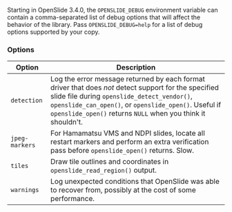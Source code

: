 Starting in OpenSlide 3.4.0, the `OPENSLIDE_DEBUG` environment variable can contain a comma-separated list of debug options that will affect the behavior of the library.  Pass `OPENSLIDE_DEBUG=help` for a list of debug options supported by your copy.

### Options

Option | Description
-------|------------
`detection` | Log the error message returned by each format driver that does *not* detect support for the specified slide file during `openslide_detect_vendor()`, `openslide_can_open()`, or `openslide_open()`.  Useful if `openslide_open()` returns `NULL` when you think it shouldn't.
`jpeg-markers` | For Hamamatsu VMS and NDPI slides, locate all restart markers and perform an extra verification pass before `openslide_open()` returns.  Slow.
`tiles` | Draw tile outlines and coordinates in `openslide_read_region()` output.
`warnings` | Log unexpected conditions that OpenSlide was able to recover from, possibly at the cost of some performance.